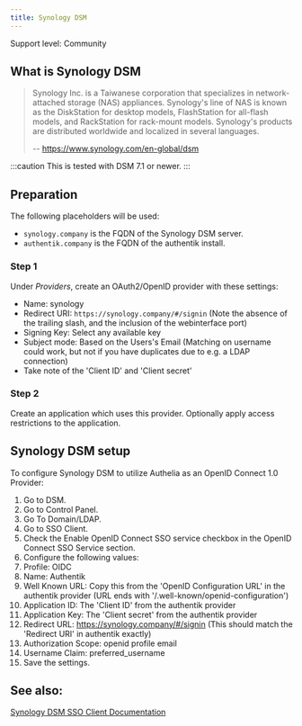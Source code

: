 ```yaml
---
title: Synology DSM
---
```


<span class="badge badge--secondary">Support level: Community</span>

## What is Synology DSM

> Synology Inc. is a Taiwanese corporation that specializes in network-attached storage (NAS) appliances. Synology's line of NAS is known as the DiskStation for desktop models, FlashStation for all-flash models, and RackStation for rack-mount models. Synology's products are distributed worldwide and localized in several languages.
>
> -- https://www.synology.com/en-global/dsm

:::caution
This is tested with DSM 7.1 or newer.
:::

## Preparation

The following placeholders will be used:

-   `synology.company` is the FQDN of the Synology DSM server.
-   `authentik.company` is the FQDN of the authentik install.

### Step 1

Under _Providers_, create an OAuth2/OpenID provider with these settings:

-   Name: synology
-   Redirect URI: `https://synology.company/#/signin` (Note the absence of the trailing slash, and the inclusion of the webinterface port)
-   Signing Key: Select any available key
-   Subject mode: Based on the Users's Email (Matching on username could work, but not if you have duplicates due to e.g. a LDAP connection)
-   Take note of the 'Client ID' and 'Client secret'

### Step 2

Create an application which uses this provider. Optionally apply access restrictions to the application.

## Synology DSM setup

To configure Synology DSM to utilize Authelia as an OpenID Connect 1.0 Provider:

1. Go to DSM.
2. Go to Control Panel.
3. Go To Domain/LDAP.
4. Go to SSO Client.
5. Check the Enable OpenID Connect SSO service checkbox in the OpenID Connect SSO Service section.
6. Configure the following values:
7. Profile: OIDC
8. Name: Authentik
9. Well Known URL: Copy this from the 'OpenID Configuration URL' in the authentik provider (URL ends with '/.well-known/openid-configuration')
10. Application ID: The 'Client ID' from the authentik provider
11. Application Key: The 'Client secret' from the authentik provider
12. Redirect URL: https://synology.company/#/signin (This should match the 'Redirect URI' in authentik exactly)
13. Authorization Scope: openid profile email
14. Username Claim: preferred_username
15. Save the settings.


## See also:
[Synology DSM SSO Client Documentation](https://kb.synology.com/en-af/DSM/help/DSM/AdminCenter/file_directory_service_sso?version=7)
